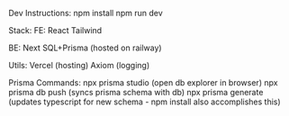 Dev Instructions:
npm install
npm run dev

Stack:
FE:
React
Tailwind

BE:
Next
SQL+Prisma (hosted on railway)

Utils:
Vercel (hosting)
Axiom (logging)

Prisma Commands:
npx prisma studio (open db explorer in browser)
npx prisma db push (syncs prisma schema with db)
npx prisma generate (updates typescript for new schema - npm install also accomplishes this)
